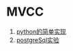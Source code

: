 # MVCC

1. [python的简单实现](https://app.yinxiang.com/shard/s59/nl/12200770/23c97217-8d5f-49bb-ad23-5b6629719a93/)
2. [postgreSql实验](https://app.yinxiang.com/shard/s59/nl/12200770/cd6fde71-8f9c-443d-a9ee-5f10fdbab9d8/)

